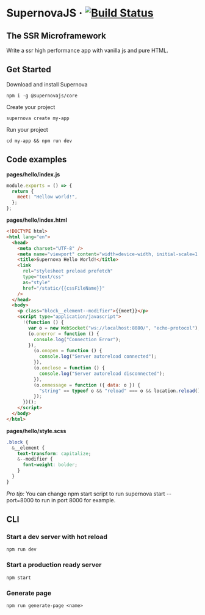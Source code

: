 # SupernovaJS &middot; [![Build Status](https://travis-ci.org/supernova-tool/supernova.svg?branch=main)](https://travis-ci.org/supernova-tool/supernova)

## The SSR Microframework

Write a ssr high performance app with vanilla js and pure HTML.

## Get Started

Download and install Supernova

`npm i -g @supernovajs/core`

Create your project

`supernova create my-app`

Run your project

`cd my-app && npm run dev`

## Code examples

**pages/hello/index.js**

```js
module.exports = () => {
  return {
    meet: "Hellow world!",
  };
};
```

**pages/hello/index.html**

```html
<!DOCTYPE html>
<html lang="en">
  <head>
    <meta charset="UTF-8" />
    <meta name="viewport" content="width=device-width, initial-scale=1.0" />
    <title>Supernova Hello World!</title>
    <link
      rel="stylesheet preload prefetch"
      type="text/css"
      as="style"
      href="/static/{{cssFileName}}"
    />
  </head>
  <body>
    <p class="block__element--modifier">{{meet}}</p>
    <script type="application/javascript">
      !(function () {
        var o = new WebSocket("ws://localhost:8080/", "echo-protocol");
        (o.onerror = function () {
          console.log("Connection Error");
        }),
          (o.onopen = function () {
            console.log("Server autoreload connected");
          }),
          (o.onclose = function () {
            console.log("Server autoreload disconnected");
          }),
          (o.onmessage = function ({ data: o }) {
            "string" == typeof o && "reload" === o && location.reload();
          });
      })();
    </script>
  </body>
</html>
```

**pages/hello/style.scss**

```scss
.block {
  &__element {
    text-transform: capitalize;
    &--modifier {
      font-weight: bolder;
    }
  }
}
```

_Pro tip:_ You can change npm start script to run supernova start --port=8000 to run in port 8000 for example.

## CLI

### Start a dev server with hot reload

`npm run dev`

### Start a production ready server

`npm start`

### Generate page

`npm run generate-page <name>`
